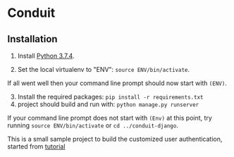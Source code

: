 # Conduit

## Installation

1. Install [Python 3.7.4](https://www.python.org/downloads/release/python-374/).

2. Set the local virtualenv to "ENV": `source ENV/bin/activate`.

If all went well then your command line prompt should now start with `(ENV)`.

3. Install the required packages: `pip install -r requirements.txt`
4. project should build and run with: `python manage.py runserver`

If your command line prompt does not start with `(Env)` at this point, try running `source ENV/bin/activate` or `cd ../conduit-django`. 

This is a small sample project to build the customized user authentication, started from [tutorial](https://thinkster.io/tutorials/django-json-api/authentication) 

